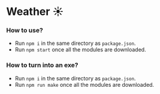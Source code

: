 <h1>Weather ☀</h1>

<h3>How to use?</h3>
<ul>
    <li>Run <code>npm i</code> in the same directory as <code>package.json</code>.</li>
    <li>Run <code>npm start</code> once all the modules are downloaded.</li>
</ul>

<h3>How to turn into an exe?</h3>
<ul>
    <li>Run <code>npm i</code> in the same directory as <code>package.json</code>.</li>
    <li>Run <code>npm run make</code> once all the modules are downloaded.</li>
</ul>
